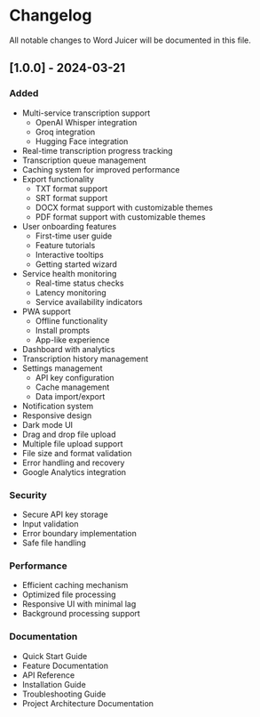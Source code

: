 # Changelog

All notable changes to Word Juicer will be documented in this file.

## [1.0.0] - 2024-03-21

### Added
- Multi-service transcription support
  - OpenAI Whisper integration
  - Groq integration
  - Hugging Face integration
- Real-time transcription progress tracking
- Transcription queue management
- Caching system for improved performance
- Export functionality
  - TXT format support
  - SRT format support
  - DOCX format support with customizable themes
  - PDF format support with customizable themes
- User onboarding features
  - First-time user guide
  - Feature tutorials
  - Interactive tooltips
  - Getting started wizard
- Service health monitoring
  - Real-time status checks
  - Latency monitoring
  - Service availability indicators
- PWA support
  - Offline functionality
  - Install prompts
  - App-like experience
- Dashboard with analytics
- Transcription history management
- Settings management
  - API key configuration
  - Cache management
  - Data import/export
- Notification system
- Responsive design
- Dark mode UI
- Drag and drop file upload
- Multiple file upload support
- File size and format validation
- Error handling and recovery
- Google Analytics integration

### Security
- Secure API key storage
- Input validation
- Error boundary implementation
- Safe file handling

### Performance
- Efficient caching mechanism
- Optimized file processing
- Responsive UI with minimal lag
- Background processing support

### Documentation
- Quick Start Guide
- Feature Documentation
- API Reference
- Installation Guide
- Troubleshooting Guide
- Project Architecture Documentation